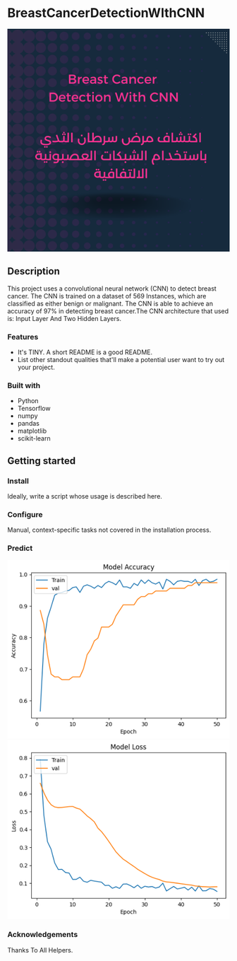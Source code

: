 # BreastCancerDetectionWIthCNN

<div align="center">
  <kbd>
    <img src="./main.png" />
  </kbd>
</div>

## Description

This project uses a convolutional neural network (CNN) to detect breast cancer. The CNN is trained on a dataset of 569 Instances, which are classified as either benign or malignant. The CNN is able to achieve an accuracy of 97% in detecting breast cancer.The CNN architecture that used is: Input Layer And Two Hidden Layers.

### Features

- It's TINY. A short README is a good README.
- List other standout qualities that'll make a potential user want to try out your project.

### Built with

- Python 
- Tensorflow
- numpy
- pandas
- matplotlib
- scikit-learn

## Getting started

### Install

Ideally, write a script whose usage is described here.

### Configure

Manual, context-specific tasks not covered in the installation process.

### Predict
  
<div align="center">
  <kbd>
    <img src="./accuracy.png" />
  </kbd>
</div>

<div align="center">
  <kbd>
    <img src="./loss.png" />
  </kbd>
</div>

### Acknowledgements

Thanks To All Helpers.
